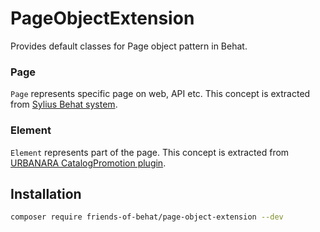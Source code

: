 # PageObjectExtension

Provides default classes for Page object pattern in Behat.

### Page

`Page` represents specific page on web, API etc. This concept is extracted from [Sylius Behat system](https://github.com/Sylius/Sylius/tree/master/src/Sylius/Behat/Page).

### Element

`Element` represents part of the page. This concept is extracted from [URBANARA CatalogPromotion plugin](https://github.com/URBANARA/UrbanaraCatalogPromotionPlugin/tree/master/tests/Behat/Element).

## Installation

```bash
composer require friends-of-behat/page-object-extension --dev
```
